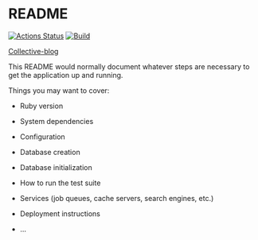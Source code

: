 # README
[![Actions Status](https://github.com/Diopus/rails-project-64/actions/workflows/hexlet-check.yml/badge.svg)](https://github.com/Diopus/rails-project-64/actions) [![Build](https://github.com/Diopus/rails-project-64/actions/workflows/build.yml/badge.svg)](https://github.com/Diopus/rails-project-64/actions/workflows/build.yml)

[Collective-blog](https://collective-blog.onrender.com/)

This README would normally document whatever steps are necessary to get the
application up and running.

Things you may want to cover:

* Ruby version

* System dependencies

* Configuration

* Database creation

* Database initialization

* How to run the test suite

* Services (job queues, cache servers, search engines, etc.)

* Deployment instructions

* ...

